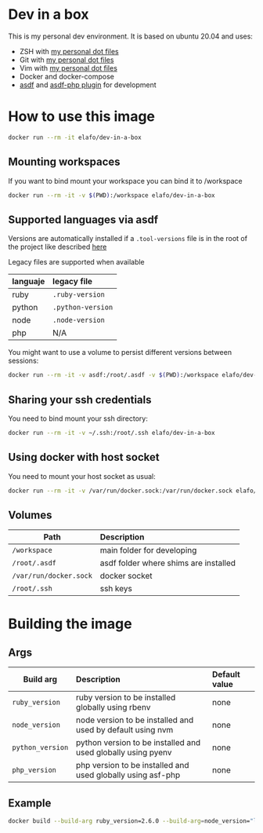 # Dev in a box

This is my personal dev environment. It is based on ubuntu 20.04 and uses:

- ZSH with [my personal dot files](https://github.com/elafo/zsh-dot-files)
- Git with [my personal dot files](https://github.com/elafo/git-dot-files)
- Vim with [my personal dot files](https://github.com/elafo/vim-dot-files)
- Docker and docker-compose
- [asdf](https://github.com/asdf-vm/asdf) and [asdf-php plugin](https://github.com/asdf-community/asdf-php) for development

# How to use this image

```bash
docker run --rm -it elafo/dev-in-a-box
```

## Mounting workspaces
If you want to bind mount your workspace you can bind it to /workspace

```bash
docker run --rm -it -v $(PWD):/workspace elafo/dev-in-a-box
```

## Supported languages via asdf

Versions are automatically installed if a `.tool-versions` file is in the root of the project like described [here](https://asdf-vm.com/#/core-configuration?id=tool-versions)

Legacy files are supported when available

|languaje|legacy file|
|----|:----------|
|ruby|`.ruby-version`|
|python|`.python-version`|
|node|`.node-version`|
|php|N/A|

You might want to use a volume to persist different versions between sessions:

```bash
docker run --rm -it -v asdf:/root/.asdf -v $(PWD):/workspace elafo/dev-in-a-box
```
## Sharing your ssh credentials
You need to bind mount your ssh directory:

```bash
docker run --rm -it -v ~/.ssh:/root/.ssh elafo/dev-in-a-box
```
## Using docker with host socket
You need to mount your host socket as usual:

```bash
docker run --rm -it -v /var/run/docker.sock:/var/run/docker.sock elafo/dev-in-a-box
```
## Volumes

|Path|Description|
|----|:----------|
|`/workspace`|main folder for developing|
|`/root/.asdf`|asdf folder where shims are installed|
|`/var/run/docker.sock`|docker socket|
|`/root/.ssh`|ssh keys|

# Building the image
## Args

|Build arg|Description|Default value|
|---------|:----------|:------------|
| `ruby_version`|ruby version to be installed globally using rbenv|none|
|`node_version`|node version to be installed and used by default using nvm|none|
|`python_version`|python version to be installed and used globally using pyenv|none|
|`php_version`|php version to be installed and used globally using asf-php|none|

## Example

```bash
docker build --build-arg ruby_version=2.6.0 --build-arg=node_version="lts" --build-arg python_version=3.8.0 --build-arg php_version=7.4.1 -t dev:local .
```